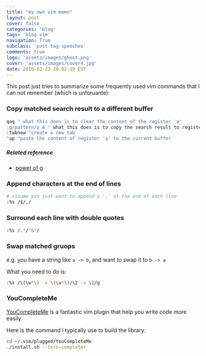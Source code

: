 ```yaml
---
title: "my own vim memo"
layout: post
cover: false
categories: 'blog'
tags: 'blog vim'
navigation: True
subclass: 'post tag-speeches'
comments: true
logo: 'assets/images/ghost.png'
cover: 'assets/images/cover4.jpg'
date: 2016-02-23 20:02:10 EST
---
```


This post just tries to summarize some frequently used vim commands that I can not remember (which is unforuante):

### Copy matched search result to a different buffer

```bash
qaq " what this does is to clear the content of the register 'a'
:g/pattern/y A " what this does is to copy the search result to register 'a'
:tabnew "create a new tab
"ap "paste the content of register 'a' to the current buffer
```

##### Related reference
- [power of g](http://vim.wikia.com/wiki/VimTip227)

### Append characters at the end of lines

```bash
# assume you just want to append a ',' at the end of each line
:%s /$/,/
```

### Surround each line with double quotes

```bash
:%s /.*/"&"/
```

### Swap matched gruops

e.g. you have a string like `a -> b`, and want to swap it to `b -> a`

What you need to do is:

```bash
:%s /\(\w*\) -> \(\w*\)/\2 -> \1/g
```

### YouCompleteMe
[YouCompleteMe](https://valloric.github.io/YouCompleteMe/) is a fantastic vim plugin that help you write code more easily.

Here is the command I typically use to build the library:

```bash
cd ~/.vim/plugged/YouCompleteMe
./install.sh --tern-completer
```

